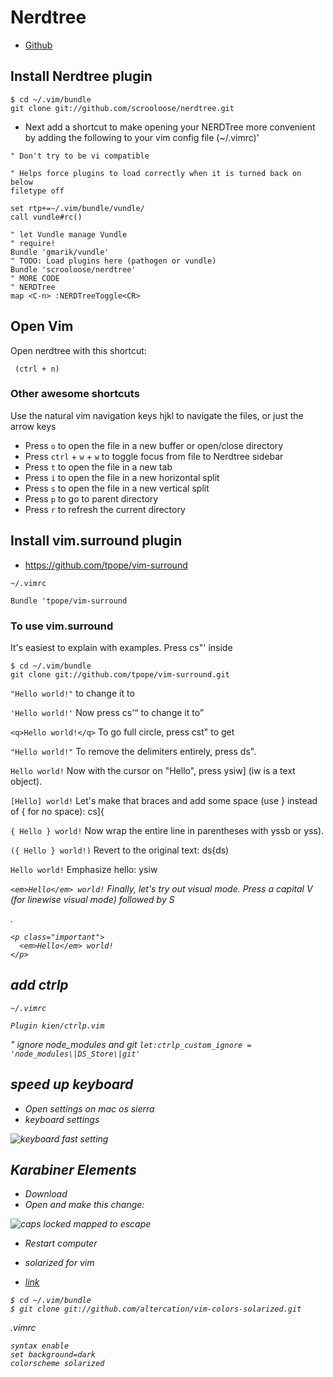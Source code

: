 # Nerdtree

* [Github](https://github.com/scrooloose/nerdtree)

## Install Nerdtree plugin
```
$ cd ~/.vim/bundle
git clone git://github.com/scrooloose/nerdtree.git
```

* Next add a shortcut to make opening your NERDTree more convenient by adding the following to your vim config file (~/.vimrc)'

```
" Don't try to be vi compatible

" Helps force plugins to load correctly when it is turned back on below
filetype off

set rtp+=~/.vim/bundle/vundle/
call vundle#rc()

" let Vundle manage Vundle
" require!
Bundle 'gmarik/vundle'
" TODO: Load plugins here (pathogen or vundle)
Bundle 'scrooloose/nerdtree'
" MORE CODE
" NERDTree
map <C-n> :NERDTreeToggle<CR>
```

## Open Vim
Open nerdtree with this shortcut:

` (ctrl + n)`

### Other awesome shortcuts

Use the natural vim navigation keys hjkl to navigate the files, or just the arrow keys

* Press `o` to open the file in a new buffer or open/close directory
* Press `ctrl` + `w` + `w` to toggle focus from file to Nerdtree sidebar
* Press `t` to open the file in a new tab
* Press `i` to open the file in a new horizontal split
* Press `s` to open the file in a new vertical split
* Press `p` to go to parent directory
* Press `r` to refresh the current directory

## Install vim.surround plugin
* https://github.com/tpope/vim-surround

`~/.vimrc`

`Bundle 'tpope/vim-surround`

### To use vim.surround
It's easiest to explain with examples. Press cs"' inside

```
$ cd ~/.vim/bundle
git clone git://github.com/tpope/vim-surround.git
```

`"Hello world!"`
to change it to

`'Hello world!'`
Now press cs'<q> to change it to

`<q>Hello world!</q>`
To go full circle, press cst" to get

`"Hello world!"`
To remove the delimiters entirely, press ds".

`Hello world!`
Now with the cursor on "Hello", press ysiw] (iw is a text object).

`[Hello] world!`
Let's make that braces and add some space (use } instead of { for no space): cs]{

`{ Hello } world!`
Now wrap the entire line in parentheses with yssb or yss).

`({ Hello } world!)`
Revert to the original text: ds{ds)

`Hello world!`
Emphasize hello: ysiw<em>

`<em>Hello</em> world!`
Finally, let's try out visual mode. Press a capital V (for linewise visual mode) followed by S<p class="important">.

```
<p class="important">
  <em>Hello</em> world!
</p>
```


## add ctrlp
`~/.vimrc`

`Plugin kien/ctrlp.vim`

" ignore node_modules and git
`let:ctrlp_custom_ignore = 'node_modules\|DS_Store\|git'`

## speed up keyboard
* Open settings on mac os sierra
* keyboard settings

![keyboard fast setting](https://i.imgur.com/9gk9Yfz.png)

## Karabiner Elements
* Download
* Open and make this change:

![caps locked mapped to escape](https://i.imgur.com/AowUp7G.png)

* Restart computer

* solarized for vim
* [link](https://github.com/altercation/vim-colors-solarized)

```
$ cd ~/.vim/bundle
$ git clone git://github.com/altercation/vim-colors-solarized.git
```

.vimrc

```
syntax enable
set background=dark
colorscheme solarized
```

